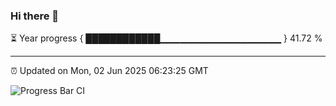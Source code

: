 ### Hi there 👋

⏳ Year progress { ████████████▁▁▁▁▁▁▁▁▁▁▁▁▁▁▁▁▁▁ } 41.72 %

---

⏰ Updated on Mon, 02 Jun 2025 06:23:25 GMT

![Progress Bar CI](https://github.com/liununu/liununu/workflows/Progress%20Bar%20CI/badge.svg)
